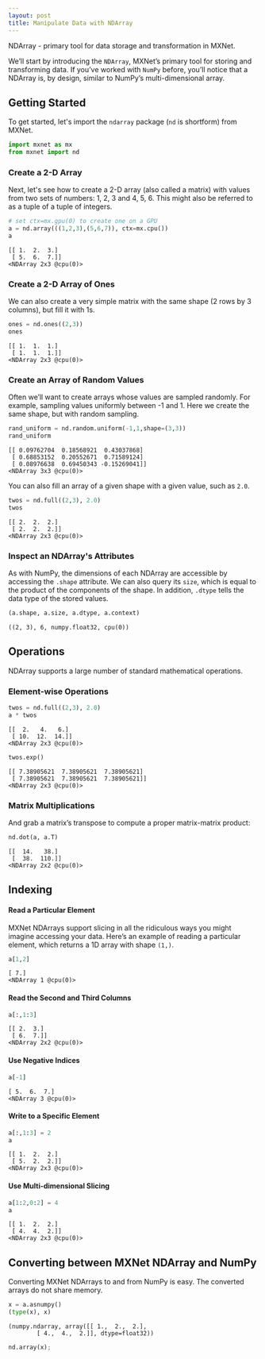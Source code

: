 ```yaml
---
layout: post
title: Manipulate Data with NDArray
---
```


NDArray - primary tool for data storage and transformation in MXNet.

We’ll start by introducing the `NDArray`, MXNet’s primary tool for storing and transforming data. If you’ve worked with `NumPy` before, you’ll notice that a NDArray is, by design, similar to NumPy’s multi-dimensional array. 

## Getting Started

To get started, let's import the `ndarray` package (`nd` is shortform) from MXNet.


```python
import mxnet as mx
from mxnet import nd
```

### Create a 2-D Array

Next, let's see how to create a 2-D array (also called a matrix) with values from two sets of numbers: 1, 2, 3 and 4, 5, 6. This might also be referred to as a tuple of a tuple of integers.


```python
# set ctx=mx.gpu(0) to create one on a GPU
a = nd.array(((1,2,3),(5,6,7)), ctx=mx.cpu())
a
```




    
    [[ 1.  2.  3.]
     [ 5.  6.  7.]]
    <NDArray 2x3 @cpu(0)>



### Create a 2-D Array of Ones

We can also create a very simple matrix with the same shape (2 rows by 3 columns), but fill it with 1s.


```python
ones = nd.ones((2,3))
ones
```




    
    [[ 1.  1.  1.]
     [ 1.  1.  1.]]
    <NDArray 2x3 @cpu(0)>



### Create an Array of Random Values

Often we’ll want to create arrays whose values are sampled randomly. For example, sampling values uniformly between -1 and 1. Here we create the same shape, but with random sampling.


```python
rand_uniform = nd.random.uniform(-1,1,shape=(3,3))
rand_uniform
```




    
    [[ 0.09762704  0.18568921  0.43037868]
     [ 0.68853152  0.20552671  0.71589124]
     [ 0.08976638  0.69450343 -0.15269041]]
    <NDArray 3x3 @cpu(0)>



You can also fill an array of a given shape with a given value, such as `2.0`.
<!-- added to improve multiplication example -->


```python
twos = nd.full((2,3), 2.0)
twos
```




    
    [[ 2.  2.  2.]
     [ 2.  2.  2.]]
    <NDArray 2x3 @cpu(0)>



### Inspect an NDArray's Attributes

As with NumPy, the dimensions of each NDArray are accessible by accessing the `.shape` attribute. We can also query its `size`, which is equal to the product of the components of the shape. In addition, `.dtype` tells the data type of the stored values.


```python
(a.shape, a.size, a.dtype, a.context)
```




    ((2, 3), 6, numpy.float32, cpu(0))



## Operations

NDArray supports a large number of standard mathematical operations.

### Element-wise Operations


```python
twos = nd.full((2,3), 2.0)
a * twos
```




    
    [[  2.   4.   6.]
     [ 10.  12.  14.]]
    <NDArray 2x3 @cpu(0)>




```python
twos.exp()
```




    
    [[ 7.38905621  7.38905621  7.38905621]
     [ 7.38905621  7.38905621  7.38905621]]
    <NDArray 2x3 @cpu(0)>



### Matrix Multiplications

And grab a matrix’s transpose to compute a proper matrix-matrix product:


```python
nd.dot(a, a.T)
```




    
    [[  14.   38.]
     [  38.  110.]]
    <NDArray 2x2 @cpu(0)>



## Indexing

#### Read a Particular Element

MXNet NDArrays support slicing in all the ridiculous ways you might imagine accessing your data. Here’s an example of reading a particular element, which returns a 1D array with shape `(1,)`.


```python
a[1,2]
```




    
    [ 7.]
    <NDArray 1 @cpu(0)>



#### Read the Second and Third Columns


```python
a[:,1:3]
```




    
    [[ 2.  3.]
     [ 6.  7.]]
    <NDArray 2x2 @cpu(0)>



#### Use Negative Indices


```python
a[-1]
```




    
    [ 5.  6.  7.]
    <NDArray 3 @cpu(0)>



#### Write to a Specific Element


```python
a[:,1:3] = 2
a
```




    
    [[ 1.  2.  2.]
     [ 5.  2.  2.]]
    <NDArray 2x3 @cpu(0)>



#### Use Multi-dimensional Slicing


```python
a[1:2,0:2] = 4
a
```




    
    [[ 1.  2.  2.]
     [ 4.  4.  2.]]
    <NDArray 2x3 @cpu(0)>



## Converting between MXNet NDArray and NumPy

Converting MXNet NDArrays to and from NumPy is easy. The converted arrays do not share memory.


```python
x = a.asnumpy()
(type(x), x)
```




    (numpy.ndarray, array([[ 1.,  2.,  2.],
            [ 4.,  4.,  2.]], dtype=float32))




```python
nd.array(x);
```
